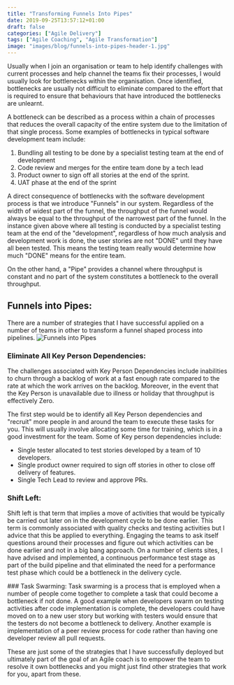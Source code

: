 ```yaml
---
title: "Transforming Funnels Into Pipes"
date: 2019-09-25T13:57:12+01:00
draft: false
categories: ["Agile Delivery"]
tags: ["Agile Coaching", "Agile Transformation"]
image: "images/blog/funnels-into-pipes-header-1.jpg"
---
```


Usually when I join an organisation or team to help identify challenges with current processes
and help channel the teams fix their processes, I would usually look for bottlenecks within the organisation. Once identified, bottlenecks are usually not difficult to eliminate compared to the effort that is required to ensure that behaviours that have introduced the bottlenecks are unlearnt.

A bottleneck can be described as a process within a chain of processes that reduces the overall capacity of the entire system
due to the limitation of that single process. Some examples of bottlenecks in typical software development team include:

1. Bundling all testing to be done by a specialist testing team at the end of development
2. Code review and merges for the entire team done by a tech lead 
3. Product owner to sign off all stories at the end of the sprint.
4. UAT phase at the end of the sprint

A direct consequence of bottlenecks with the software development process is that we introduce "Funnels" in our system. Regardless of the width of widest part of the funnel, the throughput of the funnel would always be equal to the throughput of the narrowest part of the funnel. In the instance given above where all testing is conducted by a specialist testing team at the end of the "development", regardless of how much analysis and development work is done, the user stories are not "DONE" until they have all been tested. This means the testing team really would determine how much "DONE" means for the entire team.

On the other hand, a "Pipe" provides a channel where throughput is constant and no part of the system constitutes a bottleneck to the overall throughput.

## Funnels into Pipes:
There are a number of strategies that I have successful applied on a number of teams in other to transform a funnel shaped process into pipelines.
![Funnels into Pipes](https://samadesoga.me/images/blog/funnels-into-pipes-1.jpg#center)

### Eliminate All Key Person Dependencies:

The challenges associated with Key Person Dependencies include inabilities to churn through a backlog of work at a fast enough rate compared to
the rate at which the work arrives on the backlog. Moreover, in the event that the Key Person is unavailable due to illness or holiday that throughput is effectively Zero.

The first step would be to identify all Key Person dependencies and "recruit" more people in and around the team
to execute these tasks for you. This will usually involve allocating some time for training, which is in a good investment for the team.
Some of Key person dependencies include:
  * Single tester allocated to test stories developed by a team of 10 developers.
  * Single product owner required to sign off  stories in other to close off delivery of features. 
  * Single Tech Lead to review and approve PRs.


### Shift Left:
Shift left is that term that implies a move of activities that would be typically be carried out later on in the development cycle to be done earlier.
This term is commonly associated with quality checks and testing activities but I advice that this be applied to everything. Engaging the teams to ask
itself questions around their processes and figure out which activities can be done earlier and not in a big bang approach. On a number of clients sites,
I have advised and implemented, a continuous performance test stage as part of the build pipeline and that eliminated the need for a performance test phase which could be a bottleneck in the delivery cycle.
 

### Task Swarming:
Task swarming is a process that is employed when a number of people come together to complete a task that could become a bottleneck
if not done. A good example when developers swarm on testing activities after code implementation is complete, the developers could have moved on to a new user story but working with testers would ensure that the testers do not become a bottleneck to delivery. Another example is implementation of a peer review process for code rather than having one developer review all pull requests.


These are just some of the strategies that I have successfully deployed but ultimately part of the goal of an Agile coach is to empower the team to resolve it own bottlenecks and you might just find other strategies that work for you, apart from these.  

